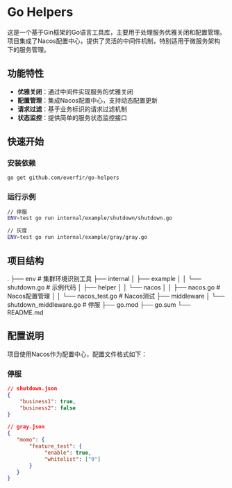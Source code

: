 # Go Helpers

这是一个基于Gin框架的Go语言工具库，主要用于处理服务优雅关闭和配置管理。项目集成了Nacos配置中心，提供了灵活的中间件机制，特别适用于微服务架构下的服务管理。

## 功能特性

- **优雅关闭**：通过中间件实现服务的优雅关闭
- **配置管理**：集成Nacos配置中心，支持动态配置更新
- **请求过滤**：基于业务标识的请求过滤机制
- **状态监控**：提供简单的服务状态监控接口

## 快速开始

### 安装依赖
```bash
go get github.com/everfir/go-helpers
```

### 运行示例
```bash
// 停服
ENV=test go run internal/example/shutdown/shutdown.go

// 灰度
ENV=test go run internal/example/gray/gray.go
```

## 项目结构
.
├── env # 集群环境识别工具
├── internal
│ ├── example
│ │ └── shutdown.go # 示例代码
│ ├── helper
│ │ └── nacos
│ │ ├── nacos.go # Nacos配置管理
│ │ └── nacos_test.go # Nacos测试
├── middleware
│ └── shutdown_middleware.go # 停服
├── go.mod
├── go.sum
└── README.md

## 配置说明
项目使用Nacos作为配置中心，配置文件格式如下：
### 停服
```json
// shutdown.json
{
    "business1": true,
    "business2": false
}

// gray.json
{
   "momo": {
       "feature_test": {
            "enable": true,
            "whitelist": ["9"]
       }
   } 
}
```
